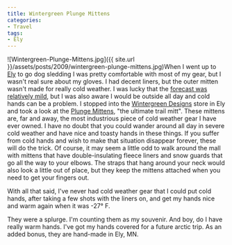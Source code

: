 ```yaml
---
title: Wintergreen Plunge Mittens
categories:
- Travel
tags:
- Ely
---
```


![Wintergreen-Plunge-Mittens.jpg]({{ site.url }}/assets/posts/2009/wintergreen-plunge-mittens.jpg)When I went up to [Ely](http://www.ely.org/) to go dog sledding I was pretty comfortable with most of my gear, but I wasn't real sure about my gloves. I had decent liners, but the outer mitten wasn't made for really cold weather. I was lucky that the [forecast was relatively mild](http://things.thingelstad.com/post/73522225/all-things-considered-a-pretty-great-forecast-for), but I was also aware I would be outside all day and cold hands can be a problem. I stopped into the [Wintergreen Designs](http://www.wintergreendesigns.com/) store in Ely and took a look at the [Plunge Mittens](http://www.wintergreendesigns.com/mm5/merchant.mvc?Screen=PROD&Store_Code=WGN&Product_Code=78080&Category_Code=ACCHANDS), "the ultimate trail mitt".
These mittens are, far and away, the most industrious piece of cold weather gear I have ever owned. I have no doubt that you could wander around all day in severe cold weather and have nice and toasty hands in these things. If you suffer from cold hands and wish to make that situation disappear forever, these will do the trick. Of course, it may seem a little odd to walk around the mall with mittens that have double-insulating fleece liners and snow guards that go all the way to your elbows. The straps that hang around your neck would also look a little out of place, but they keep the mittens attached when you need to get your fingers out.

With all that said, I've never had cold weather gear that I could put cold hands, after taking a few shots with the liners on, and get my hands nice and warm again when it was -27° F.

They were a splurge. I'm counting them as my souvenir. And boy, do I have really warm hands. I've got my hands covered for a future arctic trip. As an added bonus, they are hand-made in Ely, MN.
  

